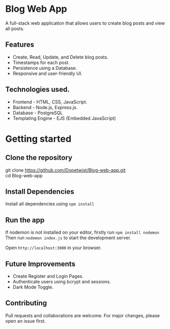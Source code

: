 # Blog Web App 

A full-stack web application that allows users to create blog posts and view all posts.

## Features

* Create, Read, Update, and Delete blog posts.
* Timestamps for each post.
* Persistence using a Database.
* Responsive and user-friendly UI.

## Technologies used.

* Frontend - HTML, CSS, JavaScript.
* Backend - Node.js, Express.js.
* Database - PostgreSQL
* Templating Engine - EJS (Embedded JavaScript)

# Getting started

## Clone the repository
  git clone https://github.com/Dopetwist/Blog-web-app.git  
  cd Blog-web-app

## Install Dependencies
  Install all dependencies using `npm install`
  
## Run the app 
 If nodemon is not installed on your editor, firstly run `npm install nodemon`  
 Then run `nodemon index.js` to start the development server.   

 Open `http://localhost:3000` in your browser.

## Future Improvements

* Create Register and Login Pages.
* Authenticate users using bcrypt and sessions.
* Dark Mode Toggle.

## Contributing

Pull requests and collaborations are welcome. For major changes, please open an issue first.

